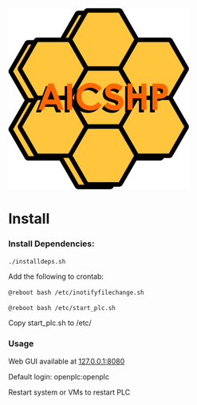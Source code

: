 ![](assets/20230303_131323_AICSHP-logo.png)

# Install

### Install Dependencies:

`./installdeps.sh`

Add the following to crontab:

`@reboot bash /etc/inotifyfilechange.sh`

`@reboot bash /etc/start_plc.sh`

Copy start\_plc.sh to /etc/

### Usage

Web GUI available at [127.0.0.1:8080](127.0.0.1:8080)

Default login: openplc:openplc

Restart system or VMs to restart PLC
